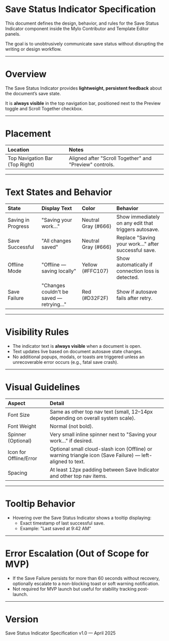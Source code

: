 # Save Status Indicator Specification

This document defines the design, behavior, and rules for the Save Status Indicator component inside the Mylo Contributor and Template Editor panels.

The goal is to unobtrusively communicate save status without disrupting the writing or design workflow.

---

# Overview

The Save Status Indicator provides **lightweight, persistent feedback** about the document’s save state.

It is **always visible** in the top navigation bar, positioned next to the Preview toggle and Scroll Together checkbox.

---

# Placement

| Location | Notes |
|:---|:---|
| Top Navigation Bar (Top Right) | Aligned after "Scroll Together" and "Preview" controls. |

---

# Text States and Behavior

| State | Display Text | Color | Behavior |
|:---|:---|:---|:---|
| Saving in Progress | "Saving your work…" | Neutral Gray (#666) | Show immediately on any edit that triggers autosave. |
| Save Successful | "All changes saved" | Neutral Gray (#666) | Replace "Saving your work…" after successful save. |
| Offline Mode | "Offline — saving locally" | Yellow (#FFC107) | Show automatically if connection loss is detected. |
| Save Failure | "Changes couldn't be saved — retrying…" | Red (#D32F2F) | Show if autosave fails after retry. |

---

# Visibility Rules

- The indicator text is **always visible** when a document is open.
- Text updates live based on document autosave state changes.
- No additional popups, modals, or toasts are triggered unless an unrecoverable error occurs (e.g., fatal save crash).

---

# Visual Guidelines

| Aspect | Detail |
|:---|:---|
| Font Size | Same as other top nav text (small, 12–14px depending on overall system scale). |
| Font Weight | Normal (not bold). |
| Spinner (Optional) | Very small inline spinner next to "Saving your work…" if desired. |
| Icon for Offline/Error | Optional small cloud-slash icon (Offline) or warning triangle icon (Save Failure) — left-aligned to text. |
| Spacing | At least 12px padding between Save Indicator and other top nav items. |

---

# Tooltip Behavior

- Hovering over the Save Status Indicator shows a tooltip displaying:
  - Exact timestamp of last successful save.
  - Example: "Last saved at 9:42 AM"

---

# Error Escalation (Out of Scope for MVP)

- If the Save Failure persists for more than 60 seconds without recovery, optionally escalate to a non-blocking toast or soft warning notification.
- Not required for MVP launch but useful for stability tracking post-launch.

---

# Version

Save Status Indicator Specification v1.0 — April 2025
